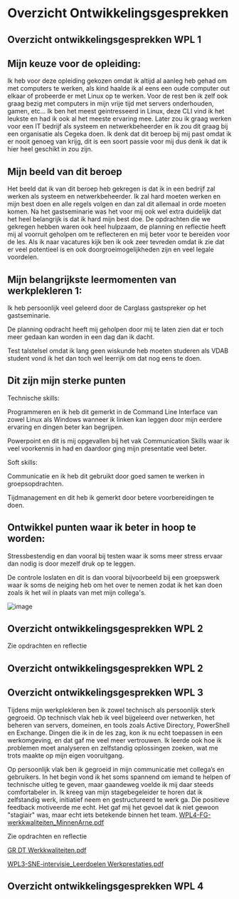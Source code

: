 # Overzicht Ontwikkelingsgesprekken

## Overzicht ontwikkelingsgesprekken WPL 1



## Mijn keuze voor de opleiding:


Ik heb voor deze opleiding gekozen omdat ik altijd al aanleg heb gehad om met computers te werken, als kind haalde ik al eens een oude computer out elkaar of probeerde er met Linux op te werken.
Voor de rest ben ik zelf ook graag bezig met computers in mijn vrije tijd met servers onderhouden, gamen, etc...
Ik ben het meest geintresseerd in Linux, deze CLI vind ik het leukste en had ik ook al het meeste ervaring mee.
Later zou ik graag werken voor een IT bedrijf als systeem en netwerkbeheerder en ik zou dit graag bij een organisatie als Cegeka doen.
Ik denk dat dit beroep bij mij past omdat ik er nooit genoeg van krijg, dit is een soort passie voor mij dus denk ik dat ik hier heel geschikt in zou zijn.


## Mijn beeld van dit beroep

Het beeld dat ik van dit beroep heb gekregen is dat ik in een bedrijf zal werken als systeem en netwerkbeheerder.
Ik zal hard moeten werken en mijn best doen en alle regels volgen en dan zal dit allemaal in orde moeten komen.
Na het gastseminarie was het voor mij ook wel extra duidelijk dat het heel belangrijk is dat ik hard mijn best doe.
De opdrachten die we gekregen hebben waren ook heel hulpzaam, de planning en reflectie heeft mij al voorruit geholpen om te reflecteren en mij beter voor te bereiden voor de les.
Als ik naar vacatures kijk ben ik ook zeer tevreden omdat ik zie dat er veel potentieel is en ook doorgroeimogelijkheden zijn en veel legale voordelen.


## Mijn belangrijkste leermomenten van werkplekleren 1:

Ik heb persoonlijk veel geleerd door de Carglass gastspreker op het gastseminarie.

De planning opdracht heeft mij geholpen door mij te laten zien dat er toch meer gedaan kan worden in een dag dan ik dacht.

Test talstelsel omdat ik lang geen wiskunde heb moeten studeren als VDAB student vond ik het dan toch wel leerrijk om dat nog eens te doen.


## Dit zijn mijn sterke punten


Technische skills:

Programmeren en ik heb dit gemerkt in de Command Line Interface van zowel Linux als Windows wanneer ik linken kan leggen door mijn eerdere ervaring en dingen beter kan begrijpen.

Powerpoint en dit is mij opgevallen bij het vak Communication Skills waar ik veel voorkennis in had en daardoor ging mijn presentatie veel beter.


Soft skills:

Communicatie en ik heb dit gebruikt door goed samen te werken in groepsopdrachten.

Tijdmanagement en dit heb ik gemerkt door betere voorbereidingen te doen.



## Ontwikkel punten waar ik beter in hoop te worden:


Stressbestendig en dan vooral bij testen waar ik soms meer stress ervaar dan nodig is door mezelf druk op te leggen.

De controle loslaten en dit is dan vooral bijvoorbeeld bij een groepswerk waar ik soms de neiging heb om het over te nemen zodat ik het kan doen zoals ik het wil in plaats van met mijn collega's.


![image](https://github.com/PXL-Digital-SNE-Werkplekleren/portfolio-ArneMinnenPXL/assets/148560595/376de382-6a91-4567-8774-65869211c55d)



## Overzicht ontwikkelingsgesprekken WPL 2

Zie opdrachten en reflectie


## Overzicht ontwikkelingsgesprekken WPL 2

## Overzicht ontwikkelingsgesprekken WPL 3

Tijdens mijn werkplekleren ben ik zowel technisch als persoonlijk sterk gegroeid.
Op technisch vlak heb ik veel bijgeleerd over netwerken, het beheren van servers, domeinen, en tools zoals Active Directory, PowerShell en Exchange.
Dingen die ik in de les zag, kon ik nu echt toepassen in een werkomgeving, en dat gaf me veel meer vertrouwen.
Ik leerde ook hoe ik problemen moet analyseren en zelfstandig oplossingen zoeken, wat me trots maakte op mijn eigen vooruitgang.

Op persoonlijk vlak ben ik gegroeid in mijn communicatie met collega’s en gebruikers. 
In het begin vond ik het soms spannend om iemand te helpen of technische uitleg te geven, maar gaandeweg voelde ik mij daar steeds comfortabeler in. 
Ik kreeg van mijn stagebegeleider te horen dat ik zelfstandig werk, initiatief neem en gestructureerd te werk ga.
Die positieve feedback motiveerde me echt. 
Het gaf mij het gevoel dat ik niet gewoon "stagiair" was, maar echt iets betekende binnen het team.
[WPL4-FG-werkkwaliteiten_MinnenArne.pdf](https://github.com/user-attachments/files/20542569/GR.DT.Werkkwaliteiten.aangepast.pdf)




Zie opdrachten en reflectie


[GR DT Werkkwaliteiten.pdf](https://github.com/user-attachments/files/18557679/GR.DT.Werkkwaliteiten.pdf)

[WPL3-SNE-intervisie_Leerdoelen Werkprestaties.pdf](https://github.com/user-attachments/files/18557696/WPL3-SNE-intervisie_Leerdoelen.Werkprestaties.pdf)


## Overzicht ontwikkelingsgesprekken WPL 4
